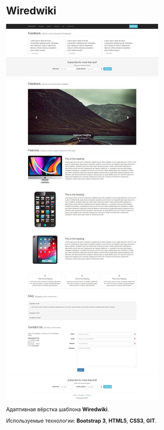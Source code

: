 # Wiredwiki

![Freebie - Entire Page](wiredwiki-app.jpg)

Адаптивная вёрстка шаблона **Wiredwiki**.

Используемые технологии: **Bootstrap 3**, **HTML5**, **CSS3**, **GIT**.
